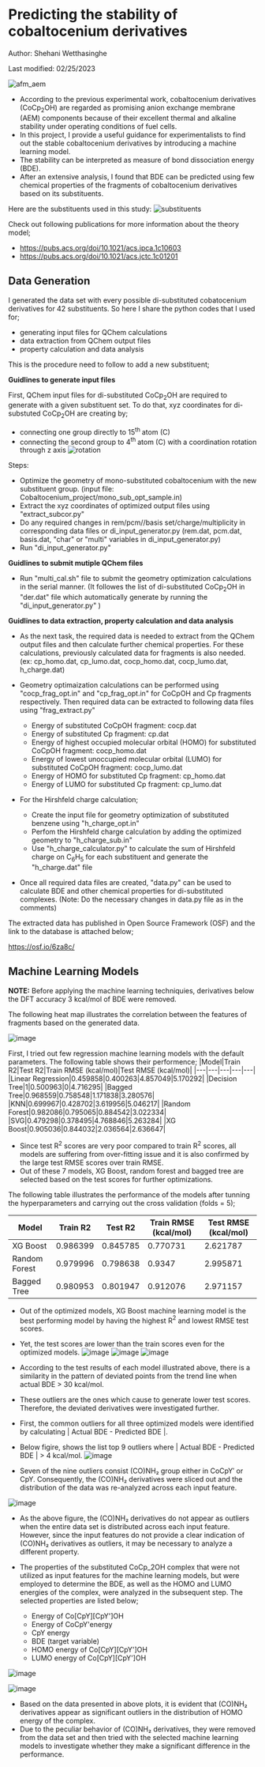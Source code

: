 # Predicting the stability of cobaltocenium derivatives 

Author: Shehani Wetthasinghe

Last modified: 02/25/2023

![afm_aem](https://user-images.githubusercontent.com/50593017/200152591-233aee11-a424-46b4-9a55-d0cfa8bcac7f.png)

- According to the previous experimental work, cobaltocenium derivatives (CoCp<sub>2</sub>OH) are regarded as promising anion exchange membrane (AEM) components because of their excellent thermal and alkaline stability under operating conditions of fuel cells.
- In this project,  I provide a useful guidance for experimentalists to find out the stable cobaltocenium derivatives by introducing a machine learning model.
- The stability can be interpreted as measure of bond dissociation energy (BDE). 
- After an extensive analysis, I found that BDE can be predicted using few chemical properties of the fragments of cobaltocenium derivatives based on its substituents.

Here are the substituents used in this study:
![substituents](https://user-images.githubusercontent.com/50593017/187327244-749c48b3-b0bf-49ec-835e-14c6d2a8d145.png)

Check out following publications for more information about the theory model;
* https://pubs.acs.org/doi/10.1021/acs.jpca.1c10603
* https://pubs.acs.org/doi/10.1021/acs.jctc.1c01201


## Data Generation
I generated the data set with every possible di-substituted cobatocenium derivatives for 42 substituents. So here I share the python codes that I used for;
* generating input files for QChem calculations
* data extraction from QChem output files
* property calculation and data analysis

This is the procedure need to follow to add a new substituent;

**Guidlines to generate input files**

First, QChem input files for di-substituted CoCp<sub>2</sub>OH are required to generate with a given substituent set. To do that, xyz coordinates for di-substuted CoCp<sub>2</sub>OH are creating by;
* connecting one group directly to 15<sup>th </sup> atom (C) 
* connecting the second group to 4<sup>th </sup> atom (C) with a coordination rotation through z axis
![rotation](https://user-images.githubusercontent.com/50593017/187334600-a016c858-7223-49dd-b41f-6fc3c3c4e3d7.png)


Steps:
* Optimize the geometry of mono-substituted cobaltocenium with the new substituent group. (input file: Cobaltocenium_project/mono_sub_opt_sample.in) 
* Extract the xyz coordinates of optimized output files using "extract_subcor.py"
* Do any required changes in rem/pcm//basis set/charge/multiplicity in corresponding data files or di_input_generator.py (rem.dat, pcm.dat, basis.dat, "char" or "multi" variables in di_input_generator.py)
* Run "di_input_generator.py"

**Guidlines to submit mutiple QChem files**
*  Run "multi_cal.sh" file to submit the geometry optimization calculations in the serial manner. (It followes the list of di-substituted CoCp<sub>2</sub>OH in "der.dat" file which automatically generate by running the "di_input_generator.py" )

**Guidlines to data extraction, property calculation and data analysis**

* As the next task, the required data is needed to extract from the QChem output files and then calculate further chemical properties. For these calculations, previously calculated data for fragments is also needed. (ex: cp_homo.dat, cp_lumo.dat, cocp_homo.dat, cocp_lumo.dat, h_charge.dat) 

* Geometry optimaization calculations can be performed using "cocp_frag_opt.in" and "cp_frag_opt.in" for CoCpOH and Cp fragments respectively. Then required data can be extracted to following data files using "frag_extract.py"
  * Energy of substituted CoCpOH fragment:                                                cocp.dat
  * Energy of substituted Cp fragment:                                                    cp.dat
  * Energy of highest occupied molecular orbital (HOMO) for substituted CoCpOH fragment:  cocp_homo.dat
  * Energy of lowest unoccupied molecular orbital (LUMO) for substituted CoCpOH fragment: cocp_lumo.dat
  * Energy of HOMO for substituted Cp fragment:                                           cp_homo.dat
  * Energy of LUMO for substituted Cp fragment:                                           cp_lumo.dat
  
 * For the Hirshfeld charge calculation;
    * Create the input file for geometry optimization of substituted benzene using "h_charge_opt.in"
    * Perfom the Hirshfeld charge calculation by adding the optimized geometry to "h_charge_sub.in"
    * Use "h_charge_calculator.py" to calculate the sum of Hirshfeld charge on C<sub>6</sub>H<sub>5</sub> for each substituent and generate the "h_charge.dat" file
    
  * Once all required data files are created, "data.py" can be used to calculate BDE and other chemical properties for di-substituted complexes. (Note: Do the necessary changes in data.py file as in the comments)

The extracted data has published in Open Source Framework (OSF) and the link to the database is attached below;

https://osf.io/6za8c/

## Machine Learning Models

**NOTE:**
Before applying the machine learning techniquies, derivatives below the DFT accuracy 3 kcal/mol of BDE were removed.

The following heat map illustrates the correlation between the features of fragments based on the generated data.

![image](https://user-images.githubusercontent.com/50593017/200151745-c8868931-d0ca-43ce-9cb4-0f56d7663aa1.png)

First, I tried out few regression machine learning models with the default parameters. The following table shows their performence;
|Model|Train R2|Test R2|Train RMSE \(kcal/mol\)|Test RMSE \(kcal/mol\)|
|---|---|---|---|---|
|Linear Regression|0\.459858|0\.400263|4\.857049|5\.170292|
|Decision Tree|1|0\.500963|0|4\.716295|
|Bagged Tree|0\.968559|0\.758548|1\.171838|3\.280576|
|KNN|0\.699967|0\.428702|3\.619956|5\.046217|
|Random Forest|0\.982086|0\.795065|0\.884542|3\.022334|
|SVG|0\.479298|0\.378495|4\.768846|5\.263284|
|XG Boost|0\.905036|0\.844032|2\.036564|2\.636647|

- Since test R$^2$ scores are very poor compared to train R$^2$ scores, all models are suffering from over-fitting issue and it is also confirmed by the large test RMSE scores over train RMSE.
- Out of these 7 models, XG Boost, random forest and bagged tree are selected based on the test scores for further optimizations.
 
 The following table illustrates the performance of the models after tunning the hyperparameters and carrying out the cross validation (folds = 5);
 
|Model|Train R2|Test R2|Train RMSE \(kcal/mol\)|Test RMSE \(kcal/mol\)|
|---|---|---|---|---|
|XG Boost|0\.986399|0\.845785|0\.770731|2\.621787|
|Random Forest|0\.979996|0\.798638|0\.9347|2\.995871|
|Bagged Tree|0\.980953|0\.801947|0\.912076|2\.971157|

- Out of the optimized models, XG Boost machine learning model is the best performing model by having the highest R$^2$ and lowest RMSE test scores. 
- Yet, the test scores are lower than the train scores even for the optimized models. 
![image](xgb_opt.png)
![image](rt_opt.png)
![image](bt_opt.png)

- According to the test results of each model illustrated above, there is a similarity in the pattern of deviated points from the trend line when actual BDE $>$ 30 kcal/mol. 
- These outliers are the ones which cause to generate lower test scores. Therefore, the deviated derivatives were investigated further. 
- First, the common outliers for all three optimized models were identified by calculating  $\lvert$ Actual BDE - Predicted BDE $\rvert$. 
- Below figire, shows the list top 9 outliers where $\lvert$ Actual BDE - Predicted BDE $\rvert$ $>$ 4 kcal/mol.
![image](top9_outlier.png)

- Seven of the nine outliers consist (CO)NH₂	group either in CoCpY$'$ or CpY. Consequently, the (CO)NH₂ derivatives were sliced out and the distribution of the data was re-analyzed across each input feature.

![image](all_feat_out.png)

- As the above figure, the (CO)NH₂ derivatives do not appear as outliers when the entire data set is distributed across each input feature. However, since the input features do not provide a clear indication of (CO)NH₂ derivatives as outliers, it may be necessary to analyze a different property.

- The properties of the substituted CoCp_2OH complex that were not utilized as input features for the machine learning models, but were employed to determine the BDE, as well as the HOMO and LUMO energies of the complex, were analyzed in the subsequent step. The selected properties are listed below;

  - Energy of Co[CpY][CpY']OH 
  - Energy of CoCpY'energy
  - CpY energy
  - BDE (target variable)
  - HOMO energy of Co[CpY][CpY']OH
  - LUMO energy of Co[CpY][CpY']OH

![image](complex_feat.png)

![image](bdeVScomplexhomo.png)

- Based on the data presented in above plots, it is evident that (CO)NH₂ derivatives appear as significant outliers in the distribution of HOMO energy of the complex.
- Due to the peculiar behavior of (CO)NH₂ derivatives, they were removed from the data set and then tried with the selected machine learning models to investigate whether they make a significant difference in the performance.






